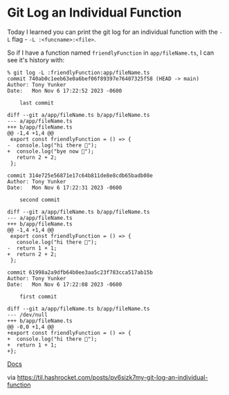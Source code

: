 # Git Log an Individual Function

Today I learned you can print the git log for an individual function with the
`-L` flag - `-L :<funcname>:<file>`.

So if I have a function named `friendlyFunction` in `app/fileName.ts`, I can
see it's history with:

```git
% git log -L :friendlyFunction:app/fileName.ts
commit 740ab0c1eeb63e0a6bef06f89397e76407325f58 (HEAD -> main)
Author: Tony Yunker
Date:   Mon Nov 6 17:22:52 2023 -0600

    last commit

diff --git a/app/fileName.ts b/app/fileName.ts
--- a/app/fileName.ts
+++ b/app/fileName.ts
@@ -1,4 +1,4 @@
 export const friendlyFunction = () => {
-  console.log("hi there 👋");
+  console.log("bye now 👋");
   return 2 + 2;
 };

commit 314e725e56871e17c64b811de8e8cdb65badb08e
Author: Tony Yunker
Date:   Mon Nov 6 17:22:31 2023 -0600

    second commit

diff --git a/app/fileName.ts b/app/fileName.ts
--- a/app/fileName.ts
+++ b/app/fileName.ts
@@ -1,4 +1,4 @@
 export const friendlyFunction = () => {
   console.log("hi there 👋");
-  return 1 + 1;
+  return 2 + 2;
 };

commit 61998a2a9dfb64b0ee3aa5c23f783cca517ab15b
Author: Tony Yunker
Date:   Mon Nov 6 17:22:08 2023 -0600

    first commit

diff --git a/app/fileName.ts b/app/fileName.ts
--- /dev/null
+++ b/app/fileName.ts
@@ -0,0 +1,4 @@
+export const friendlyFunction = () => {
+  console.log("hi there 👋");
+  return 1 + 1;
+};

```

[Docs](https://git-scm.com/docs/git-log#Documentation/git-log.txt--Lltfuncnamegtltfilegt)

via https://til.hashrocket.com/posts/pv6sizk7my-git-log-an-individual-function
